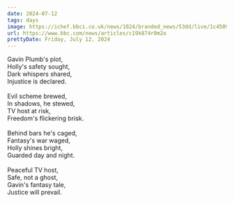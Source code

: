 ```yaml
---
date: 2024-07-12
tags: days
image: https://ichef.bbci.co.uk/news/1024/branded_news/53dd/live/1c450940-3f98-11ef-b74c-bb483a802c97.jpg
url: https://www.bbc.com/news/articles/c19k874r0m2o
prettyDate: Friday, July 12, 2024
---
```

Gavin Plumb's plot,<br>Holly's safety sought,<br>Dark whispers shared,<br>Injustice is declared.<br><br>Evil scheme brewed,<br>In shadows, he stewed,<br>TV host at risk,<br>Freedom's flickering brisk.<br><br>Behind bars he's caged,<br>Fantasy's war waged,<br>Holly shines bright,<br>Guarded day and night.<br><br>Peaceful TV host,<br>Safe, not a ghost,<br>Gavin's fantasy tale,<br>Justice will prevail.